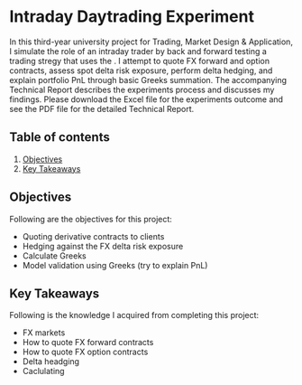 # Intraday Daytrading Experiment

In this third-year university project for Trading, Market Design & Application, I simulate the role of an intraday trader by back and forward testing a trading stregy that uses the . I attempt to quote FX forward and option contracts, assess spot delta risk exposure, perform delta hedging, and explain portfolio PnL through basic Greeks summation. The accompanying Technical Report describes the experiments process and discusses my findings. Please download the Excel file for the experiments outcome and see the PDF file for the detailed Technical Report.

## Table of contents
1. [Objectives](#objectives)
2. [Key Takeaways](#key_takeaways)

<a name="objectives"></a>
## Objectives
Following are the objectives for this project:
- Quoting derivative contracts to clients
- Hedging against the FX delta risk exposure
- Calculate Greeks
- Model validation using Greeks (try to explain PnL)

 <a name="key_takeaways"></a>
## Key Takeaways
Following is the knowledge I acquired from completing this project:
- FX markets
- How to quote FX forward contracts
- How to quote FX option contracts
- Delta headging
- Caclulating 
